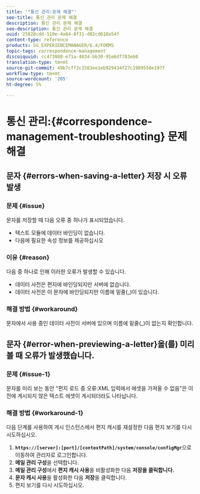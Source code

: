 ```yaml
---
title: '"통신 관리:문제 해결"'
seo-title: 통신 관리 문제 해결
description: 통신 관리 문제 해결
seo-description: 통신 관리 문제 해결
uuid: 25828cdd-110e-4a84-8f31-d82cd610a54f
content-type: reference
products: SG_EXPERIENCEMANAGER/6.4/FORMS
topic-tags: correspondence-management
discoiquuid: cc473808-e71a-4834-bb30-91e6df783e60
translation-type: tm+mt
source-git-commit: 49b7cff2c1583ee1eb929434f27c1989558e197f
workflow-type: tm+mt
source-wordcount: '205'
ht-degree: 5%

---
```



# 통신 관리:{#correspondence-management-troubleshooting} 문제 해결

## 문자 {#errors-when-saving-a-letter} 저장 시 오류 발생

### 문제 {#issue}

문자를 저장할 때 다음 오류 중 하나가 표시되었습니다.

* 텍스트 모듈에 데이터 바인딩이 없습니다.
* 다음에 필요한 속성 정보를 제공하십시오

### 이유 {#reason}

다음 중 하나로 인해 이러한 오류가 발생할 수 있습니다.

* 데이터 사전은 편지에 바인딩되지만 서버에 없습니다.
* 데이터 사전은 이 문자에 바인딩되지만 이름에 밑줄(_)이 있습니다.

### 해결 방법 {#workaround}

문자에서 사용 중인 데이터 사전이 서버에 있으며 이름에 밑줄(_)이 없는지 확인합니다.

## 문자 {#error-when-previewing-a-letter}을(를) 미리 볼 때 오류가 발생했습니다.

### 문제 {#issue-1}

문자를 미리 보는 동안 &quot;편지 로드 중 오류:XML 입력에서 에셋을 가져올 수 없음&quot;은 이전에 게시되지 않은 텍스트 에셋이 게시되더라도 나타납니다.

### 해결 방법 {#workaround-1}

다음 단계를 사용하여 게시 인스턴스에서 편지 캐시를 재설정한 다음 편지 보기를 다시 시도하십시오.

1. **`https://[server]:[port]/[contextPath]/system/console/configMgr`**&#x200B;으로 이동하여 관리자로 로그인합니다.
1. **메일 관리 구성**&#x200B;을 선택합니다.
1. **메일 관리 구성**&#x200B;에서 **편지 캐시 사용**&#x200B;을 비활성화한 다음 **저장을 클릭합니다.**
1. **문자 캐시 사용**&#x200B;을 활성화한 다음 **저장**&#x200B;을 클릭합니다.
1. 편지 보기를 다시 시도하십시오.

